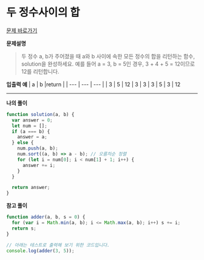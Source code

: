 # 두 정수사이의 합

[문제 바로가기](https://school.programmers.co.kr/learn/courses/30/lessons/12912)

**문제설명**

> 두 정수 a, b가 주어졌을 때 a와 b 사이에 속한 모든 정수의 합을 리턴하는 함수, solution을 완성하세요.
> 예를 들어 a = 3, b = 5인 경우, 3 + 4 + 5 = 12이므로 12를 리턴합니다.

**입출력 예**
| a | b |return |
| --- | --- | --- |
| 3 | 5 | 12
| 3 | 3 | 3
| 5 | 3 | 12

---

**나의 풀이**

```javascript
function solution(a, b) {
  var answer = 0;
  let num = [];
  if (a === b) {
    answer = a;
  } else {
    num.push(a, b);
    num.sort((a, b) => a - b); // 오름차순 정렬
    for (let i = num[0]; i < num[1] + 1; i++) {
      answer += i;
    }
  }

  return answer;
}
```

**참고 풀이**

```javascript
function adder(a, b, s = 0) {
  for (var i = Math.min(a, b); i <= Math.max(a, b); i++) s += i;
  return s;
}

// 아래는 테스트로 출력해 보기 위한 코드입니다.
console.log(adder(3, 5));
```

